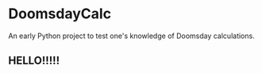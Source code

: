﻿# DoomsdayCalc
An early Python project to test one's knowledge of Doomsday calculations.
## HELLO!!!!!
